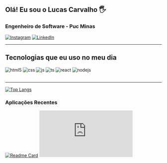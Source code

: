 ## Olá! Eu sou o Lucas Carvalho 🖐️
### Engenheiro de Software - Puc Minas

[![Instagram](https://img.shields.io/badge/Instagram-E4405F?style=for-the-badge&logo=instagram&logoColor=white)](https://www.instagram.com/lucaodecarvalho/)
[![LinkedIn](https://img.shields.io/badge/LinkedIn-0077B5?style=for-the-badge&logo=linkedin&logoColor=white)](https://www.linkedin.com/in/lucas-carvalho-21011997/)

---

## Tecnologias que eu uso no meu dia

<div style="display: inline_block">
  <img align="center" alt="html5" src="https://img.shields.io/badge/HTML5-E34F26?style=for-the-badge&logo=html5&logoColor=white" />
  <img align="center" alt="css" src="https://img.shields.io/badge/CSS3-1572B6?style=for-the-badge&logo=css3&logoColor=white" />
  <img align="center" alt="js" src="https://img.shields.io/badge/JavaScript-F7DF1E?style=for-the-badge&logo=javascript&logoColor=black" />
  <img align="center" alt="ts" src="https://img.shields.io/badge/TypeScript-007ACC?style=for-the-badge&logo=typescript&logoColor=white" />
  <img align="center" alt="react" src="https://img.shields.io/badge/React-20232A?style=for-the-badge&logo=react&logoColor=61DAFB" />
  <img align="center" alt="nodejs" src="https://img.shields.io/badge/Node.js-43853D?style=for-the-badge&logo=node.js&logoColor=white" />
</div><br/>

---

[![Top Langs](https://github-readme-stats.vercel.app/api/top-langs/?username=Carvalho-Lucas&layout=compact)](https://github.com/Carvalho-Lucas/github-readme-stats)

### Aplicações Recentes

[![Readme Card](https://github-readme-stats.vercel.app/api/pin/?username=Carvalho-Lucas&repo=AL.news)](https://github.com/Carvalho-Lucas/AL.news)
[![Readme Card](https://github.com/Carvalho-Lucas/RkNotes/blob/main/README.md)](https://github.com/Carvalho-Lucas/RkNotes)



